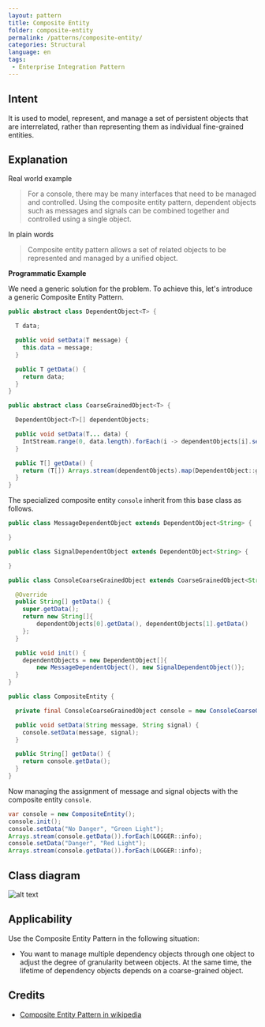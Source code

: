```yaml
---
layout: pattern
title: Composite Entity
folder: composite-entity
permalink: /patterns/composite-entity/
categories: Structural
language: en
tags:
 - Enterprise Integration Pattern
---
```


## Intent

It is used to model, represent, and manage a set of persistent objects that are interrelated, rather than representing them as individual fine-grained entities. 

## Explanation

Real world example

> For a console, there may be many interfaces that need to be managed and controlled. Using the composite entity pattern, dependent objects such as messages and signals can be combined together and controlled using a single object.

In plain words

> Composite entity pattern allows a set of related objects to be represented and managed by a unified object.

**Programmatic Example**

We need a generic solution for the problem. To achieve this, let's introduce a generic 
Composite Entity Pattern.

```java
public abstract class DependentObject<T> {

  T data;

  public void setData(T message) {
    this.data = message;
  }

  public T getData() {
    return data;
  }
}

public abstract class CoarseGrainedObject<T> {

  DependentObject<T>[] dependentObjects;

  public void setData(T... data) {
    IntStream.range(0, data.length).forEach(i -> dependentObjects[i].setData(data[i]));
  }

  public T[] getData() {
    return (T[]) Arrays.stream(dependentObjects).map(DependentObject::getData).toArray();
  }
}

```

The specialized composite entity `console` inherit from this base class as follows.

```java
public class MessageDependentObject extends DependentObject<String> {

}

public class SignalDependentObject extends DependentObject<String> {

}

public class ConsoleCoarseGrainedObject extends CoarseGrainedObject<String> {

  @Override
  public String[] getData() {
    super.getData();
    return new String[]{
        dependentObjects[0].getData(), dependentObjects[1].getData()
    };
  }

  public void init() {
    dependentObjects = new DependentObject[]{
        new MessageDependentObject(), new SignalDependentObject()};
  }
}

public class CompositeEntity {

  private final ConsoleCoarseGrainedObject console = new ConsoleCoarseGrainedObject();

  public void setData(String message, String signal) {
    console.setData(message, signal);
  }

  public String[] getData() {
    return console.getData();
  }
}
```

Now managing the assignment of message and signal objects with the composite entity `console`.

```java
var console = new CompositeEntity();
console.init();
console.setData("No Danger", "Green Light");
Arrays.stream(console.getData()).forEach(LOGGER::info);
console.setData("Danger", "Red Light");
Arrays.stream(console.getData()).forEach(LOGGER::info);
```

## Class diagram

![alt text](./etc/composite_entity.urm.png "Composite Entity Pattern")

## Applicability

Use the Composite Entity Pattern in the following situation:

* You want to manage multiple dependency objects through one object to adjust the degree of granularity between objects. At the same time, the lifetime of dependency objects depends on a coarse-grained object.
## Credits

* [Composite Entity Pattern in wikipedia](https://en.wikipedia.org/wiki/Composite_entity_pattern)
